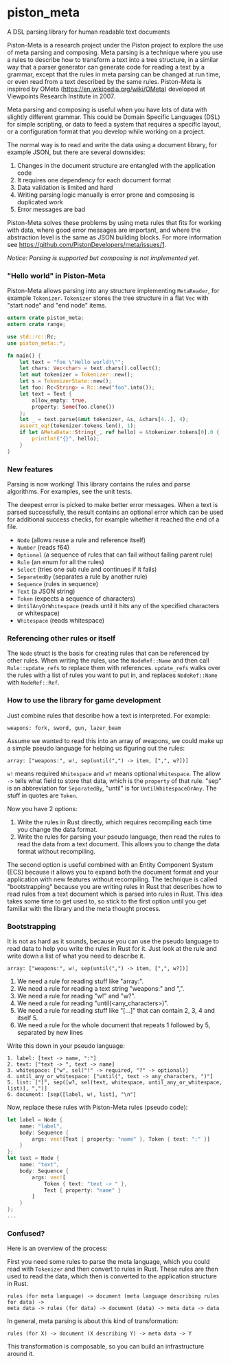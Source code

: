 # piston_meta
A DSL parsing library for human readable text documents

Piston-Meta is a research project under the Piston project to explore the use of meta parsing and composing. Meta parsing is a technique where you use a rules to describe how to transform a text into a tree structure, in a similar way that a parser generator can generate code for reading a text by a grammar, except that the rules in meta parsing can be changed at run time, or even read from a text described by the same rules. Piston-Meta is inspired by OMeta (https://en.wikipedia.org/wiki/OMeta) developed at Viewpoints Research Institute in 2007.

Meta parsing and composing is useful when you have lots of data with slightly different grammar. This could be Domain Specific Languages (DSL) for simple scripting, or data to feed a system that requires a specific layout, or a configuration format that you develop while working on a project.

The normal way is to read and write the data using a document library, for example JSON, but there are several downsides:

1. Changes in the document structure are entangled with the application code
2. It requires one dependency for each document format
3. Data validation is limited and hard
4. Writing parsing logic manually is error prone and composing is duplicated work
5. Error messages are bad

Piston-Meta solves these problems by using meta rules that fits for working with data, where good error messages are important, and where the abstraction level is the same as JSON building blocks. For more information see https://github.com/PistonDevelopers/meta/issues/1.

*Notice: Parsing is supported but composing is not implemented yet.*

### "Hello world" in Piston-Meta

Piston-Meta allows parsing into any structure implementing `MetaReader`, for example `Tokenizer`.
`Tokenizer` stores the tree structure in a flat `Vec` with "start node" and "end node" items.

```Rust
extern crate piston_meta;
extern crate range;

use std::rc::Rc;
use piston_meta::*;

fn main() {
    let text = "foo \"Hello world!\"";
    let chars: Vec<char> = text.chars().collect();
    let mut tokenizer = Tokenizer::new();
    let s = TokenizerState::new();
    let foo: Rc<String> = Rc::new("foo".into());
    let text = Text {
        allow_empty: true,
        property: Some(foo.clone())
    };
    let _ = text.parse(&mut tokenizer, &s, &chars[4..], 4);
    assert_eq!(tokenizer.tokens.len(), 1);
    if let &MetaData::String(_, ref hello) = &tokenizer.tokens[0].0 {
        println!("{}", hello);
    }
}
```

### New features

Parsing is now working! This library contains the rules and parse algorithms. For examples, see the unit tests. 

The deepest error is picked to make better error messages. When a text is parsed successfully, the result contains an optional error which can be used for additional success checks, for example whether it reached the end of a file.

- `Node` (allows reuse a rule and reference itself)
- `Number` (reads f64)
- `Optional` (a sequence of rules that can fail without failing parent rule)
- `Rule` (an enum for all the rules)
- `Select` (tries one sub rule and continues if it fails)
- `SeparatedBy` (separates a rule by another rule)
- `Sequence` (rules in sequence)
- `Text` (a JSON string)
- `Token` (expects a sequence of characters)
- `UntilAnyOrWhitespace` (reads until it hits any of the specified characters or whitespace)
- `Whitespace` (reads whitespace)

### Referencing other rules or itself

The `Node` struct is the basis for creating rules that can be referenced by other rules.
When writing the rules, use the `NodeRef::Name` and then call `Rule::update_refs` to replace them with references.
`update_refs` walks over the rules with a list of rules you want to put in, and replaces `NodeRef::Name` with `NodeRef::Ref`.

### How to use the library for game development

Just combine rules that describe how a text is interpreted. For example:

```
weapons: fork, sword, gun, lazer_beam
```

Assume we wanted to read this into an array of weapons, we could make up a simple pseudo language for helping us figuring out the rules:

```
array: ["weapons:", w!, sep(until(",") -> item, [",", w?])]
```

`w!` means required `Whitespace` and `w?` means optional `Whitespace`. The allow `->` tells what field to store that data, which is the `property` of that rule. "sep" is an abbreviation for `SeparatedBy`, "until" is for `UntilWhitespaceOrAny`. The stuff in quotes are `Token`.

Now you have 2 options:

1. Write the rules in Rust directly, which requires recompiling each time you change the data format.
2. Write the rules for parsing your pseudo language, then read the rules to read the data from a text document. This allows you to change the data format without recompiling.

The second option is useful combined with an Entity Component System (ECS) because it allows you to expand both the document format and your application with new features without recompiling. The technique is called "bootstrapping" because you are writing rules in Rust that describes how to read rules from a text document which is parsed into rules in Rust. This idea takes some time to get used to, so stick to the first option until you get familiar with the library and the meta thought process.

### Bootstrapping

It is not as hard as it sounds, because you can use the pseudo language to read data to help you write the rules in Rust for it. Just look at the rule and write down a list of what you need to describe it.

```
array: ["weapons:", w!, sep(until(",") -> item, [",", w?])]
```

1. We need a rule for reading stuff like "array:".
2. We need a rule for reading a text string "weapons:" and ",".
3. We need a rule for reading "w!" and "w?".
4. We need a rule for reading "until(<any_characters>)".
5. We need a rule for reading stuff like "[...]" that can contain 2, 3, 4 and itself 5.
6. We need a rule for the whole document that repeats 1 followed by 5, separated by new lines

Write this down in your pseudo language:

```
1. label: [text -> name, ":"]
2. text: ["text -> ", text -> name]
3. whitespace: ["w", sel("!" -> required, "?" -> optional)]
4. until_any_or_whitespace: ["until(", text -> any_characters, ")"]
5. list: ["[", sep([w?, sel(text, whitespace, until_any_or_whitespace, list)], ",")]
6. document: [sep([label, w!, list], "\n"]
```

Now, replace these rules with Piston-Meta rules (pseudo code):

```Rust
let label = Node {
    name: "label",
    body: Sequence {
        args: vec![Text { property: "name" }, Token { text: ":" }]
    }
};
let text = Node {
    name: "text",
    body: Sequence {
        args: vec![
            Token { text: "text -> " },
            Text { property: "name" }
        ]
    }
};
...
```

### Confused?

Here is an overview of the process:

First you need some rules to parse the meta language, which you could read with `Tokenizer` and then convert to rules in Rust. These rules are then used to read the data, which then is converted to the application structure in Rust.

```
rules (for meta language) -> document (meta language describing rules for data) ->
meta data -> rules (for data) -> document (data) -> meta data -> data
```

In general, meta parsing is about this kind of transformation:

```
rules (for X) -> document (X describing Y) -> meta data -> Y
```

This transformation is composable, so you can build an infrastructure around it.
